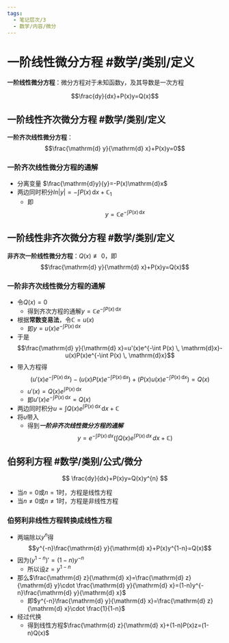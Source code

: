 ```yaml
---
tags:
  - 笔记层次/3
  - 数学/内容/微分
---
```


# 一阶线性微分方程 #数学/类别/定义 

**一阶线性微分方程**：微分方程对于未知函数y，及其导数是一次方程

$$\frac{dy}{dx}+P(x)y=Q(x)$$

## 一阶线性齐次微分方程 #数学/类别/定义 

**一阶齐次线性微分方程**：$$\frac{\mathrm{d} y}{\mathrm{d} x}+P(x)y=0$$

### 一阶齐次线性微分方程的通解

- 分离变量 $\frac{\mathrm{d}y}{y}=-P(x)\mathrm{d}x$
- 两边同时积分$ln|y|=-\int P(x) \, \mathrm{d}x+\mathbb{C}_{1}$
	- 即$$y=\mathbb{C}e^{-\int P(x) \, \mathrm{d}x}$$

## 一阶线性非齐次微分方程 #数学/类别/定义 

**非齐次一阶线性微分方程**：$Q(x)\not\equiv 0$，即 $$\frac{\mathrm{d} y}{\mathrm{d} x}+P(x)y=Q(x)$$

### 一阶非齐次线性微分方程的通解

- 令$Q(x)=0$
	- 得到齐次方程的通解$y=\mathbb{C}e^{-\int P(x) \, \mathrm{d}x}$
- 根据**常数变易法**，令$\mathbb{C}=u(x)$
	- 即$y=u(x)e^{-\int P(x) \, \mathrm{d}x}$
- 于是$$\frac{\mathrm{d} y}{\mathrm{d} x}=u'(x)e^{-\int P(x) \, \mathrm{d}x}-u(x)P(x)e^{-\int P(x) \, \mathrm{d}x}$$
- 带入方程得 $$\left( u'(x)e^{-\int P(x) \, \mathrm{d}x} \right)-\left( u(x)P(x)e^{-\int P(x) \, \mathrm{d}x} \right)+\left( P(x)u(x)e^{-\int P(x) \, \mathrm{d}x} \right)=Q(x)$$
	- $u'(x)=Q(x)e^{\int P(x) \, \mathrm{d}x}$
	- 即$u'(x)e^{-\int P(x) \, \mathrm{d}x}=Q(x)$
- 两边同时积分$u=\int Q(x)e^{\int P(x) \, \mathrm{d}x} \, \mathrm{d}x+\mathbb{C}$
- 将$u$带入
	- 得到***一阶非齐次线性微分方程的通解***$$y = e^{-\int P(x) \, dx }(\int Q(x)e^{\int P(x) \, dx } \, dx +\mathbb{C} )$$


## 伯努利方程 #数学/类别/公式/微分 

$$
\frac{dy}{dx}+P(x)y=Q(x)y^{n}
$$

- 当$n=0$或$n=1$时，方程是线性方程
- 当$n\neq0$或$n\neq1$时，方程是非线性方程

### 伯努利非线性方程转换成线性方程

- 两端除以$y^{n}$得 $$y^{-n}\frac{\mathrm{d} y}{\mathrm{d} x}+P(x)y^{1-n}=Q(x)$$
- 因为$(y^{1-n})'=(1-n)y^{-n}$
	- 所以设$z=y^{1-n}$
- 那么$\frac{\mathrm{d} z}{\mathrm{d} x}=\frac{\mathrm{d} z}{\mathrm{d} y}\cdot \frac{\mathrm{d} y}{\mathrm{d} x}=(1-n)y^{-n}\frac{\mathrm{d} y}{\mathrm{d} x}$
	- 即$y^{-n}\frac{\mathrm{d} y}{\mathrm{d} x}=\frac{\mathrm{d} z}{\mathrm{d} x}\cdot \frac{1}{1-n}$
- 经过代换
	- 得到线性方程$\frac{\mathrm{d} z}{\mathrm{d} x}+(1-n)P(x)z=(1-n)Q(x)$
